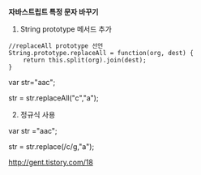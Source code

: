 **자바스트립트 특정 문자 바꾸기**

1) String prototype 메서드 추가

```
//replaceAll prototype 선언
String.prototype.replaceAll = function(org, dest) {
    return this.split(org).join(dest);
}
```

var str="aac";

str = str.replaceAll("c","a");



2) 정규식 사용

var str ="aac";

str = str.replace(/c/g,"a");



http://gent.tistory.com/18

